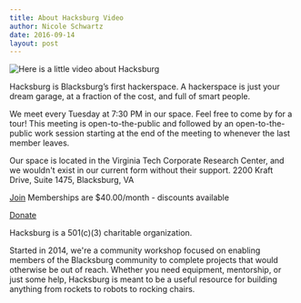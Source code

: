 ```yaml
---
title: About Hacksburg Video
author: Nicole Schwartz
date: 2016-09-14
layout: post
---
```


![Here is a little video about Hacksburg](https://www.youtube.com/watch?v=P7zGPgfvnu8)

Hacksburg is Blacksburg’s first hackerspace. A hackerspace is just your dream garage, at a fraction of the cost, and full of smart people.

We meet every Tuesday at 7:30 PM in our space. Feel free to come by for a tour! This meeting is open-to-the-public and followed by an open-to-the-public work session starting at the end of the meeting to whenever the last member leaves.

Our space is located in the Virginia Tech Corporate Research Center, and we wouldn't exist in our current form without their support.
2200 Kraft Drive, Suite 1475, Blacksburg, VA

[Join](http://hacksburg.org/join)
Memberships are $40.00/month - discounts available

[Donate](https://wiki.hacksburg.org/donate)

Hacksburg is a 501(c)(3) charitable organization.

Started in 2014, we're a community workshop focused on enabling members of the Blacksburg community to complete projects that would otherwise be out of reach. Whether you need equipment, mentorship, or just some help, Hacksburg is meant to be a useful resource for building anything from rockets to robots to rocking chairs.
